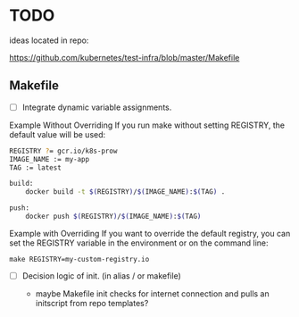 # TODO

ideas located in repo:

<https://github.com/kubernetes/test-infra/blob/master/Makefile>

## Makefile

- [ ] Integrate dynamic variable assignments.

Example Without Overriding
If you run make without setting REGISTRY, the default value will be used:

```sh
REGISTRY ?= gcr.io/k8s-prow
IMAGE_NAME := my-app
TAG := latest

build:
    docker build -t $(REGISTRY)/$(IMAGE_NAME):$(TAG) .

push:
    docker push $(REGISTRY)/$(IMAGE_NAME):$(TAG)
```

Example with Overriding
If you want to override the default registry, you can set the REGISTRY variable in the environment or on the command line:

```shell
make REGISTRY=my-custom-registry.io
```

- [ ] Decision logic of init.  (in alias / or makefile)
  
  - maybe Makefile init checks for internet connection and pulls an initscript from repo templates?

